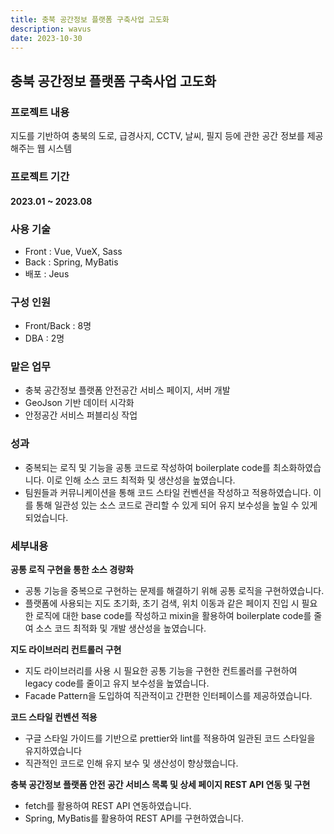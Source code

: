 ```yaml
---
title: 충북 공간정보 플랫폼 구축사업 고도화
description: wavus
date: 2023-10-30
---
```


## 충북 공간정보 플랫폼 구축사업 고도화 

### 프로젝트 내용

지도를 기반하여 충북의 도로, 급경사지, CCTV, 날씨, 필지 등에 관한 공간 정보를 제공해주는 웹 시스템

### 프로젝트 기간
#### 2023.01 ~ 2023.08

### 사용 기술
- Front : Vue, VueX, Sass
- Back : Spring, MyBatis
- 배포 : Jeus

### 구성 인원
- Front/Back : 8명
- DBA : 2명
  
### 맡은 업무 
- 충북 공간정보 플랫폼 안전공간 서비스 페이지, 서버 개발
- GeoJson 기반 데이터 시각화
- 안정공간 서비스 퍼블리싱 작업
  
### 성과
- 중복되는 로직 및 기능을 공통 코드로 작성하여 boilerplate code를 최소화하였습니다. 이로 인해 소스 코드 최적화 및 생산성을 높였습니다.
- 팀원들과 커뮤니케이션을 통해 코드 스타일 컨벤션을 작성하고 적용하였습니다. 이를 통해 일관성 있는 소스 코드로 관리할 수 있게 되어 유지 보수성을 높일 수 있게 되었습니다.
  
### 세부내용
**공통 로직 구현을 통한 소스 경량화**
- 공통 기능을 중복으로 구현하는 문제를 해결하기 위해 공통 로직을 구현하였습니다.
- 플랫폼에 사용되는 지도 초기화, 초기 검색, 위치 이동과 같은 페이지 진입 시 필요한 로직에 대한 base code를 작성하고 mixin을 활용하여 boilerplate code를 줄여 소스 코드 최적화 및 개발 생산성을 높였습니다.

**지도 라이브러리 컨트롤러 구현**
- 지도 라이브러리를 사용 시 필요한 공통 기능을 구현한 컨트롤러를 구현하여 legacy code를 줄이고 유지 보수성을 높였습니다.
- Facade Pattern을 도입하여 직관적이고 간편한 인터페이스를 제공하였습니다.

**코드 스타일 컨벤션 적용**
- 구글 스타일 가이드를 기반으로 prettier와 lint를 적용하여 일관된 코드 스타일을 유지하였습니다
- 직관적인 코드로 인해 유지 보수 및 생산성이 향상했습니다.

**충북 공간정보 플랫폼 안전 공간 서비스 목록 및 상세 페이지 REST API 연동 및 구현**
- fetch를 활용하여 REST API 연동하였습니다.
- Spring, MyBatis를 활용하여 REST API를 구현하였습니다.
